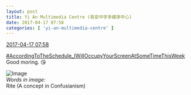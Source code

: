 ```yaml
---
layout: post
title: Yi An Multimedia Centre (易安中学多媒体中心)
date: 2017-04-17 07:58
categories: [ 'yi-an-multimedia-centre' ]
---
```


<div class="weibo-info">
  <a href="http://weibo.com/6196825252/EESCqinZH">2017-04-17 07:58</a>
</div>

[#AccordingToTheSchedule_IWillOccupyYourScreenAtSomeTimeThisWeek](http://weibo.com/p/100808254d3d9adbdce635612780868e7d1d18) Good moring. :kissing_heart:

<!-- more -->

![Image](https://wx1.sinaimg.cn/mw690/006Lnfkoly1fepciwi8ohj310p0qo0v5.jpg)  
*Words in image:*  
Rite (A concept in Confusianism)
